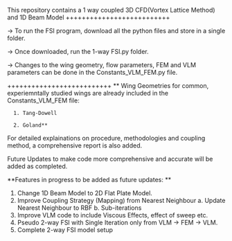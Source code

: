 This repository contains a 1 way coupled 3D CFD(Vortex Lattice Method) and 1D Beam Model
++++++++++++++++++++++++++

-> To run the FSI program, download all the python files and store in a single folder. 

-> Once downloaded, run the 1-way FSI.py folder. 

-> Changes to the wing geometry, flow parameters, FEM and VLM parameters can be done in the Constants_VLM_FEM.py file. 

++++++++++++++++++++++++++
**
Wing Geometries for common, experiemntally studied wings are already included in the Constants_VLM_FEM file:

      1. Tang-Dowell
      
      2. Goland**


For detailed explainations on procedure, methodologies and coupling method, a comprehensive report is also added. 

Future Updates to make code more comprehensive and accurate will be added as completed. 

**Features in progress to be added as future updates: **

1. Change 1D Beam Model to 2D Flat Plate Model.
2. Improve Coupling Strategy (Mapping) from Nearest Neighbour
      a. Update Nearest Neighbour to RBF
      b. Sub-iterations
3. Improve VLM code to include Viscous Effects, effect of sweep etc. 
4. Pseudo 2-way FSI with Single Iteration only from VLM -> FEM -> VLM.
5. Complete 2-way FSI model setup 

   
